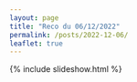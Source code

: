 ```yaml
---
layout: page
title: "Reco du 06/12/2022"
permalink: /posts/2022-12-06/
leaflet: true
---
```

{% include slideshow.html %}